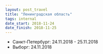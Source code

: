 ```yaml
---
layout: post_travel
title: "Ленинградская область"
tags: internal
date_start: 2018-11-24
date_finish: 2018-11-25
---
```


* Санкт-Петербург: 24.11.2018 - 25.11.2018
* Выборг: 24.11.2018
